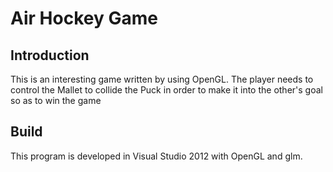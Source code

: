 # Air Hockey Game

## Introduction
This is an interesting game written by using OpenGL. The player needs to control the Mallet to collide the Puck in order to make it into the other's goal so as to win the game

## Build
This program is developed in Visual Studio 2012 with OpenGL and glm.

